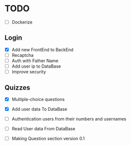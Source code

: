 # TODO

* [ ] Dockerize

## Login

* [x] Add new FrontEnd to BackEnd
* [ ] Recaptcha
* [ ] Auth with Father Name
* [ ] Add user ip to DataBase
* [ ] Improve security

## Quizzes

* [x] Multiple-choice questions
* [x] Add user data To DataBase
* [ ] Authentication users from their numbers and usernames
* [ ] Read User data From DataBase

* [ ] Making Question section version 0.1
